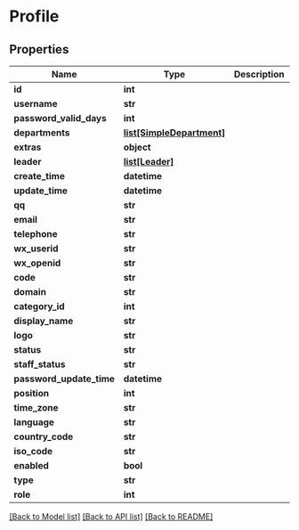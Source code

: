 # Profile

## Properties
Name | Type | Description | Notes
------------ | ------------- | ------------- | -------------
**id** | **int** |  | [optional] 
**username** | **str** |  | [optional] 
**password_valid_days** | **int** |  | [optional] 
**departments** | [**list[SimpleDepartment]**](SimpleDepartment.md) |  | [optional] 
**extras** | **object** |  | [optional] 
**leader** | [**list[Leader]**](Leader.md) |  | [optional] 
**create_time** | **datetime** |  | [optional] 
**update_time** | **datetime** |  | [optional] 
**qq** | **str** |  | [optional] 
**email** | **str** |  | [optional] 
**telephone** | **str** |  | [optional] 
**wx_userid** | **str** |  | [optional] 
**wx_openid** | **str** |  | [optional] 
**code** | **str** |  | [optional] 
**domain** | **str** |  | [optional] 
**category_id** | **int** |  | 
**display_name** | **str** |  | [optional] 
**logo** | **str** |  | [optional] 
**status** | **str** |  | [optional] 
**staff_status** | **str** |  | [optional] 
**password_update_time** | **datetime** |  | [optional] 
**position** | **int** |  | [optional] 
**time_zone** | **str** |  | [optional] 
**language** | **str** |  | [optional] 
**country_code** | **str** |  | [optional] 
**iso_code** | **str** |  | [optional] 
**enabled** | **bool** |  | [optional] 
**type** | **str** |  | [optional] 
**role** | **int** |  | [optional] 

[[Back to Model list]](../README.md#documentation-for-models) [[Back to API list]](../README.md#documentation-for-api-endpoints) [[Back to README]](../README.md)

